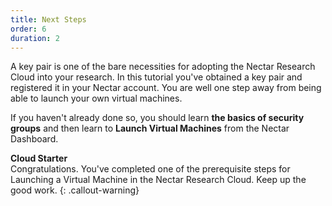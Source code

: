 ```yaml
---
title: Next Steps
order: 6
duration: 2
---
```

A key pair is one of the bare necessities for adopting the Nectar Research Cloud into your research. In this tutorial you've obtained a key pair and registered it in your Nectar account. You are well one step away from being able to launch your own virtual machines. 

If you haven't already done so, you should learn **the basics of security groups** and then learn to **Launch Virtual Machines** from the Nectar Dashboard. 

**Cloud Starter**<br/>
Congratulations. You've completed one of the prerequisite steps for Launching a Virtual Machine in the Nectar Research Cloud. Keep up the good work. 
{: .callout-warning}

